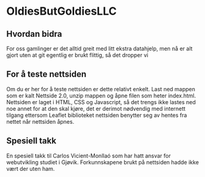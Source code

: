 # OldiesButGoldiesLLC

## Hvordan bidra
For oss gamlinger er det alltid greit med litt ekstra datahjelp, men nå er alt gjort uten at git egentlig er brukt flittig, så det dropper vi

## For å teste nettsiden
Om du er her for å teste nettsiden er dette relativt enkelt. Last ned mappen som er kalt Nettside 2.0, unzip mappen og åpne filen som heter index.html.
Nettsiden er laget i HTML, CSS og Javascript, så det trengs ikke lastes ned noe annet for at den skal kjøre, det er derimot nødvendig med internett tilgang
ettersom Leaflet biblioteket nettsiden benytter seg av hentes fra nettet når nettsiden åpnes. 

## Spesiell takk
En spesiell takk til Carlos Vicient-Monllaó som har hatt ansvar for webutvikling studiet i Gjøvik. Forkunnskapene brukt på nettsiden hadde ikke vært
der uten ham.
